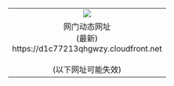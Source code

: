 ﻿<table>
  <tr></tr>
  <tr><td colspan=2 align=center><img src="https://d1c77213qhgwzy.cloudfront.net/Up/oGate.jpg" /></td></tr>
  <tr><td colspan=2 align=center>网门动态网址<br/>(最新)
<br>https://d1c77213qhgwzy.cloudfront.net
<br/><br/>(以下网址可能失效)
    </td>
  </tr>
</table>
